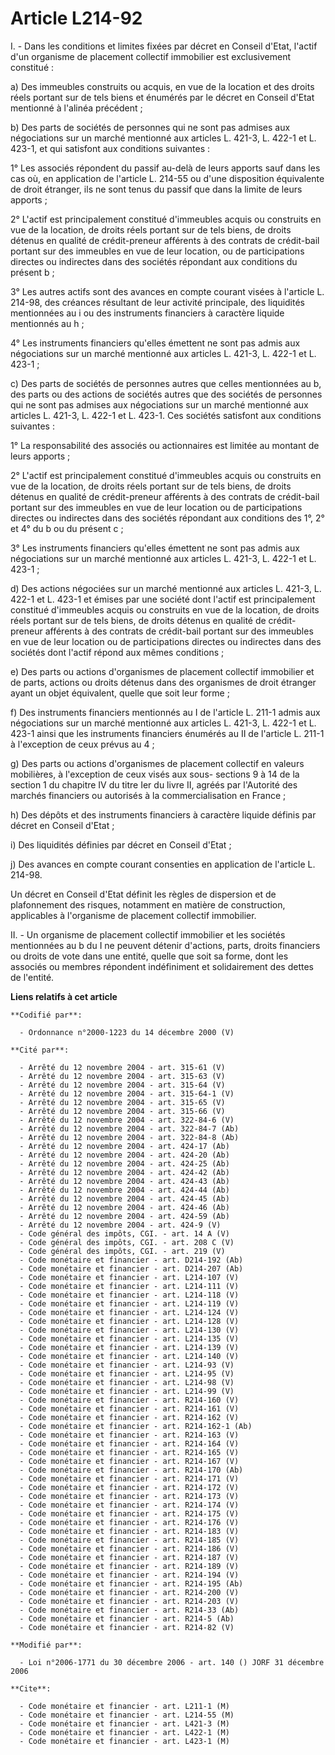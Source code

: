# Article L214-92

I. - Dans les conditions et limites fixées par décret en Conseil d'Etat, l'actif d'un organisme de placement collectif
immobilier est exclusivement constitué :

a) Des immeubles construits ou acquis, en vue de la location et des droits réels portant sur de tels biens et énumérés par le
décret en Conseil d'Etat mentionné à l'alinéa précédent ;

b) Des parts de sociétés de personnes qui ne sont pas admises aux négociations sur un marché mentionné aux articles L. 421-3,
L. 422-1 et L. 423-1, et qui satisfont aux conditions suivantes :

1° Les associés répondent du passif au-delà de leurs apports sauf dans les cas où, en application de l'article L. 214-55 ou
d'une disposition équivalente de droit étranger, ils ne sont tenus du passif que dans la limite de leurs apports ;

2° L'actif est principalement constitué d'immeubles acquis ou construits en vue de la location, de droits réels portant sur
de tels biens, de droits détenus en qualité de crédit-preneur afférents à des contrats de crédit-bail portant sur des
immeubles en vue de leur location, ou de participations directes ou indirectes dans des sociétés répondant aux conditions du
présent b ;

3° Les autres actifs sont des avances en compte courant visées à l'article L. 214-98, des créances résultant de leur activité
principale, des liquidités mentionnées au i ou des instruments financiers à caractère liquide mentionnés au h ;

4° Les instruments financiers qu'elles émettent ne sont pas admis aux négociations sur un marché mentionné aux articles L.
421-3, L. 422-1 et L. 423-1 ;

c) Des parts de sociétés de personnes autres que celles mentionnées au b, des parts ou des actions de sociétés autres que des
sociétés de personnes qui ne sont pas admises aux négociations sur un marché mentionné aux articles L. 421-3, L. 422-1 et L.
423-1. Ces sociétés satisfont aux conditions suivantes :

1° La responsabilité des associés ou actionnaires est limitée au montant de leurs apports ;

2° L'actif est principalement constitué d'immeubles acquis ou construits en vue de la location, de droits réels portant sur
de tels biens, de droits détenus en qualité de crédit-preneur afférents à des contrats de crédit-bail portant sur des
immeubles en vue de leur location ou de participations directes ou indirectes dans des sociétés répondant aux conditions des
1°, 2° et 4° du b ou du présent c ;

3° Les instruments financiers qu'elles émettent ne sont pas admis aux négociations sur un marché mentionné aux articles L.
421-3, L. 422-1 et L. 423-1 ;

d) Des actions négociées sur un marché mentionné aux articles L. 421-3, L. 422-1 et L. 423-1 et émises par une société dont
l'actif est principalement constitué d'immeubles acquis ou construits en vue de la location, de droits réels portant sur de
tels biens, de droits détenus en qualité de crédit-preneur afférents à des contrats de crédit-bail portant sur des immeubles
en vue de leur location ou de participations directes ou indirectes dans des sociétés dont l'actif répond aux mêmes
conditions ;

e) Des parts ou actions d'organismes de placement collectif immobilier et de parts, actions ou droits détenus dans des
organismes de droit étranger ayant un objet équivalent, quelle que soit leur forme ;

f) Des instruments financiers mentionnés au I de l'article L. 211-1 admis aux négociations sur un marché mentionné aux
articles L. 421-3, L. 422-1 et L. 423-1 ainsi que les instruments financiers énumérés au II de l'article L. 211-1 à
l'exception de ceux prévus au 4 ;

g) Des parts ou actions d'organismes de placement collectif en valeurs mobilières, à l'exception de ceux visés aux sous-
sections 9 à 14 de la section 1 du chapitre IV du titre Ier du livre II, agréés par l'Autorité des marchés financiers ou
autorisés à la commercialisation en France ;

h) Des dépôts et des instruments financiers à caractère liquide définis par décret en Conseil d'Etat ;

i) Des liquidités définies par décret en Conseil d'Etat ;

j) Des avances en compte courant consenties en application de l'article L. 214-98.

Un décret en Conseil d'Etat définit les règles de dispersion et de plafonnement des risques, notamment en matière de
construction, applicables à l'organisme de placement collectif immobilier.

II. - Un organisme de placement collectif immobilier et les sociétés mentionnées au b du I ne peuvent détenir d'actions,
parts, droits financiers ou droits de vote dans une entité, quelle que soit sa forme, dont les associés ou membres répondent
indéfiniment et solidairement des dettes de l'entité.

**Liens relatifs à cet article**

	**Codifié par**:

	  - Ordonnance n°2000-1223 du 14 décembre 2000 (V)

	**Cité par**:

	  - Arrêté du 12 novembre 2004 - art. 315-61 (V)
	  - Arrêté du 12 novembre 2004 - art. 315-63 (V)
	  - Arrêté du 12 novembre 2004 - art. 315-64 (V)
	  - Arrêté du 12 novembre 2004 - art. 315-64-1 (V)
	  - Arrêté du 12 novembre 2004 - art. 315-65 (V)
	  - Arrêté du 12 novembre 2004 - art. 315-66 (V)
	  - Arrêté du 12 novembre 2004 - art. 322-84-6 (V)
	  - Arrêté du 12 novembre 2004 - art. 322-84-7 (Ab)
	  - Arrêté du 12 novembre 2004 - art. 322-84-8 (Ab)
	  - Arrêté du 12 novembre 2004 - art. 424-17 (Ab)
	  - Arrêté du 12 novembre 2004 - art. 424-20 (Ab)
	  - Arrêté du 12 novembre 2004 - art. 424-25 (Ab)
	  - Arrêté du 12 novembre 2004 - art. 424-42 (Ab)
	  - Arrêté du 12 novembre 2004 - art. 424-43 (Ab)
	  - Arrêté du 12 novembre 2004 - art. 424-44 (Ab)
	  - Arrêté du 12 novembre 2004 - art. 424-45 (Ab)
	  - Arrêté du 12 novembre 2004 - art. 424-46 (Ab)
	  - Arrêté du 12 novembre 2004 - art. 424-59 (Ab)
	  - Arrêté du 12 novembre 2004 - art. 424-9 (V)
	  - Code général des impôts, CGI. - art. 14 A (V)
	  - Code général des impôts, CGI. - art. 208 C (V)
	  - Code général des impôts, CGI. - art. 219 (V)
	  - Code monétaire et financier - art. D214-192 (Ab)
	  - Code monétaire et financier - art. D214-207 (Ab)
	  - Code monétaire et financier - art. L214-107 (V)
	  - Code monétaire et financier - art. L214-111 (V)
	  - Code monétaire et financier - art. L214-118 (V)
	  - Code monétaire et financier - art. L214-119 (V)
	  - Code monétaire et financier - art. L214-124 (V)
	  - Code monétaire et financier - art. L214-128 (V)
	  - Code monétaire et financier - art. L214-130 (V)
	  - Code monétaire et financier - art. L214-135 (V)
	  - Code monétaire et financier - art. L214-139 (V)
	  - Code monétaire et financier - art. L214-140 (V)
	  - Code monétaire et financier - art. L214-93 (V)
	  - Code monétaire et financier - art. L214-95 (V)
	  - Code monétaire et financier - art. L214-98 (V)
	  - Code monétaire et financier - art. L214-99 (V)
	  - Code monétaire et financier - art. R214-160 (V)
	  - Code monétaire et financier - art. R214-161 (V)
	  - Code monétaire et financier - art. R214-162 (V)
	  - Code monétaire et financier - art. R214-162-1 (Ab)
	  - Code monétaire et financier - art. R214-163 (V)
	  - Code monétaire et financier - art. R214-164 (V)
	  - Code monétaire et financier - art. R214-165 (V)
	  - Code monétaire et financier - art. R214-167 (V)
	  - Code monétaire et financier - art. R214-170 (Ab)
	  - Code monétaire et financier - art. R214-171 (V)
	  - Code monétaire et financier - art. R214-172 (V)
	  - Code monétaire et financier - art. R214-173 (V)
	  - Code monétaire et financier - art. R214-174 (V)
	  - Code monétaire et financier - art. R214-175 (V)
	  - Code monétaire et financier - art. R214-176 (V)
	  - Code monétaire et financier - art. R214-183 (V)
	  - Code monétaire et financier - art. R214-185 (V)
	  - Code monétaire et financier - art. R214-186 (V)
	  - Code monétaire et financier - art. R214-187 (V)
	  - Code monétaire et financier - art. R214-189 (V)
	  - Code monétaire et financier - art. R214-194 (V)
	  - Code monétaire et financier - art. R214-195 (Ab)
	  - Code monétaire et financier - art. R214-200 (V)
	  - Code monétaire et financier - art. R214-203 (V)
	  - Code monétaire et financier - art. R214-33 (Ab)
	  - Code monétaire et financier - art. R214-5 (Ab)
	  - Code monétaire et financier - art. R214-82 (V)

	**Modifié par**:

	  - Loi n°2006-1771 du 30 décembre 2006 - art. 140 () JORF 31 décembre 2006

	**Cite**:

	  - Code monétaire et financier - art. L211-1 (M)
	  - Code monétaire et financier - art. L214-55 (M)
	  - Code monétaire et financier - art. L421-3 (M)
	  - Code monétaire et financier - art. L422-1 (M)
	  - Code monétaire et financier - art. L423-1 (M)
